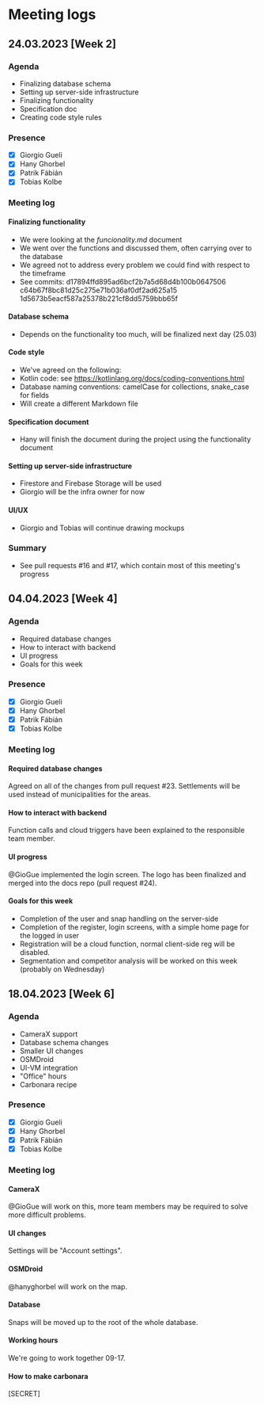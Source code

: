 # Meeting logs
## 24.03.2023 [Week 2]
### Agenda
- Finalizing database schema
- Setting up server-side infrastructure
- Finalizing functionality
- Specification doc
- Creating code style rules
### Presence
- [x] Giorgio Gueli
- [x] Hany Ghorbel
- [x] Patrik Fábián
- [x] Tobias Kolbe
### Meeting log
#### Finalizing functionality
- We were looking at the *funcionality.md* document
- We went over the functions and discussed them, often carrying over to the database
- We agreed not to address every problem we could find with respect to the timeframe
- See commits: d17894ffd895ad6bcf2b7a5d68d4b100b0647506 c64b67f8bc81d25c275e71b036af0df2ad625a15 1d5673b5eacf587a25378b221cf8dd5759bbb65f
#### Database schema
- Depends on the functionality too much, will be finalized next day (25.03)
#### Code style
- We've agreed on the following:
- Kotlin code: see https://kotlinlang.org/docs/coding-conventions.html
- Database naming conventions: camelCase for collections, snake_case for fields
- Will create a different Markdown file
#### Specification document
- Hany will finish the document during the project using the functionality document 
#### Setting up server-side infrastructure
- Firestore and Firebase Storage will be used
- Giorgio will be the infra owner for now
#### UI/UX
- Giorgio and Tobias will continue drawing mockups

### Summary
- See pull requests #16 and #17, which contain most of this meeting's progress

## 04.04.2023 [Week 4]
### Agenda
- Required database changes
- How to interact with backend
- UI progress
- Goals for this week
### Presence
- [x] Giorgio Gueli
- [x] Hany Ghorbel
- [x] Patrik Fábián
- [x] Tobias Kolbe
### Meeting log
#### Required database changes
Agreed on all of the changes from pull request #23.
Settlements will be used instead of municipalities for the areas.
#### How to interact with backend
Function calls and cloud triggers have been explained to the responsible team member.
#### UI progress
@GioGue implemented the login screen.
The logo has been finalized and merged into the docs repo (pull request #24).
#### Goals for this week
- Completion of the user and snap handling on the server-side
- Completion of the register, login screens, with a simple home page for the logged in user
- Registration will be a cloud function, normal client-side reg will be disabled.
- Segmentation and competitor analysis will be worked on this week (probably on Wednesday)
## 18.04.2023 [Week 6]
### Agenda
- CameraX support
- Database schema changes
- Smaller UI changes
- OSMDroid
- UI-VM integration
- "Office" hours
- Carbonara recipe
### Presence
- [x] Giorgio Gueli
- [x] Hany Ghorbel
- [x] Patrik Fábián
- [x] Tobias Kolbe
### Meeting log
#### CameraX
@GioGue will work on this, more team members may be required to solve more difficult problems.
#### UI changes
Settings will be "Account settings".
#### OSMDroid
@hanyghorbel will work on the map.
#### Database
Snaps will be moved up to the root of the whole database.
#### Working hours
We're going to work together 09-17.
#### How to make carbonara
[SECRET]
